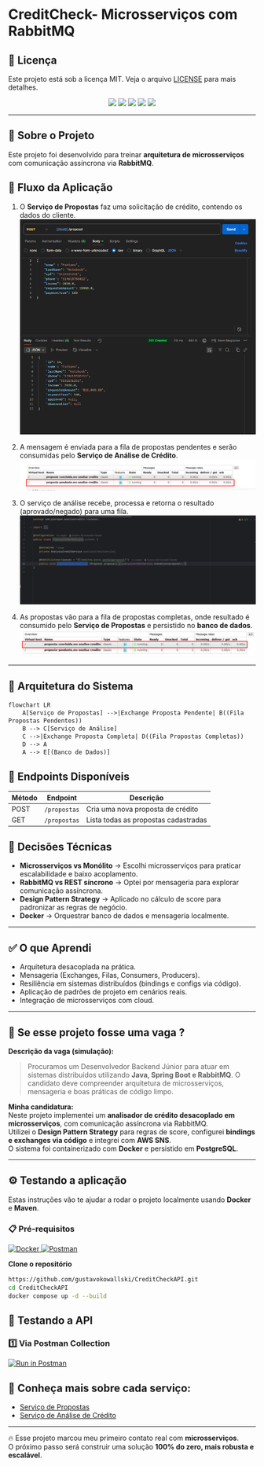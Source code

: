 # CreditCheck- Microsserviços com RabbitMQ

## 📜 Licença
Este projeto está sob a licença MIT. Veja o arquivo [LICENSE](LICENSE) para mais detalhes.


<p align="center">
  <img src="https://img.shields.io/badge/Java-21-blue?style=for-the-badge&logo=openjdk&logoColor=white"/>
  <img src="https://img.shields.io/badge/Spring_Boot-3.5.4-6DB33F?style=for-the-badge&logo=springboot&logoColor=white"/>
  <img src="https://img.shields.io/badge/RabbitMQ-FF6600?style=for-the-badge&logo=rabbitmq&logoColor=white"/>
  <img src="https://img.shields.io/badge/PostgreSQL-316192?style=for-the-badge&logo=postgresql&logoColor=white"/>
  <img src="https://img.shields.io/badge/Docker-2496ED?style=for-the-badge&logo=docker&logoColor=white"/>
</p>

---

## 🚀 Sobre o Projeto
Este projeto foi desenvolvido para treinar **arquitetura de microsserviços** com comunicação assíncrona via **RabbitMQ**.  
## 🔄 Fluxo da Aplicação
1. O **Serviço de Propostas** faz uma solicitação de crédito, contendo os dados do cliente.
![Recebendo a proposta](images/imagefluxo1.png)


2. A mensagem é enviada para a fila de propostas pendentes e serão consumidas pelo **Serviço de Análise de Crédito**.  
![Mandando para fila](images/imagefluxo2.png)
3. O serviço de análise recebe, processa e retorna o resultado (aprovado/negado) para uma fila.  
![Processando a proposta](images/imagefluxo3.png)
4. As propostas vão para a fila de propostas completas, onde resultado é consumido pelo **Serviço de Propostas** e persistido no **banco de dados**.
![Devolvendo a proposta](images/imagefluxo4.png)
---

## 🔄 Arquitetura do Sistema
```mermaid
flowchart LR
    A[Serviço de Propostas] -->|Exchange Proposta Pendente| B((Fila Propostas Pendentes))
    B --> C[Serviço de Análise]
    C -->|Exchange Proposta Completa| D((Fila Propostas Completas))
    D --> A
    A --> E[(Banco de Dados)]
```

## 📡 Endpoints Disponíveis

| Método | Endpoint     | Descrição                       |
|--------|--------------|---------------------------------|
| POST   | `/propostas` | Cria uma nova proposta de crédito |
| GET    | `/propostas` | Lista todas as propostas cadastradas |


## 📌 Decisões Técnicas

- **Microsserviços vs Monólito** → Escolhi microsserviços para praticar escalabilidade e baixo acoplamento.  
- **RabbitMQ vs REST síncrono** → Optei por mensageria para explorar comunicação assíncrona.  
- **Design Pattern Strategy** → Aplicado no cálculo de score para padronizar as regras de negócio.  
- **Docker** → Orquestrar banco de dados e mensageria localmente.  

---

## ✅ O que Aprendi

- Arquitetura desacoplada na prática.  
- Mensageria (Exchanges, Filas, Consumers, Producers).  
- Resiliência em sistemas distribuídos (bindings e configs via código).  
- Aplicação de padrões de projeto em cenários reais.  
- Integração de microsserviços com cloud.  

---

## 📝 Se esse projeto fosse uma vaga ?

**Descrição da vaga (simulação):**  
> Procuramos um Desenvolvedor Backend Júnior para atuar em sistemas distribuídos utilizando **Java, Spring Boot e RabbitMQ**. O candidato deve compreender arquitetura de microsserviços, mensageria e boas práticas de código limpo.

**Minha candidatura:**  
Neste projeto implementei um **analisador de crédito desacoplado em microsserviços**, com comunicação assíncrona via RabbitMQ.  
Utilizei o **Design Pattern Strategy** para regras de score, configurei **bindings e exchanges via código** e integrei com **AWS SNS**.  
O sistema foi containerizado com **Docker** e persistido em **PostgreSQL**.  

---

## ⚙️ Testando a aplicação

Estas instruções vão te ajudar a rodar o projeto localmente usando **Docker** e **Maven**.

### 📋 Pré-requisitos
<p align="left">
  <a href="https://www.docker.com/">
    <img src="https://www.vectorlogo.zone/logos/docker/docker-official.svg" alt="Docker" width="60" height="60"/>
  </a>
  <a href="https://www.postman.com/">
    <img src="https://www.vectorlogo.zone/logos/getpostman/getpostman-icon.svg" alt="Postman" width="60" height="60"/>
  </a>
</p>

 **Clone o repositório**

```bash
https://github.com/gustavokowallski/CreditCheckAPI.git
cd CreditCheckAPI
docker compose up -d --build

```

## 🧪 Testando a API



### 1️⃣ Via Postman Collection
[![Run in Postman](https://run.pstmn.io/button.svg)](https://nawszera.postman.co/workspace/nawszera's-Workspace~ea6779bc-203d-4c77-8395-e87a3f1091fa/request/45108000-ac49d0f5-af68-43ff-bdeb-6e6618b4cc11?action=share&creator=45108000&ctx=documentation&active-environment=45108000-ee357952-f911-405a-9337-066beac8e080)


## 📂 Conheça mais sobre cada serviço:

- [Serviço de Propostas](https://github.com/gustavokowallski/Proposta-app-)  
- [Serviço de Análise de Crédito](https://github.com/gustavokowallski/Analise-credito-app)  

---

🔥 Esse projeto marcou meu primeiro contato real com **microsserviços**.  
O próximo passo será construir uma solução **100% do zero, mais robusta e escalável**.
